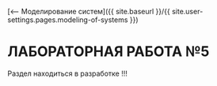 [⟵ Моделирование систем]({{ site.baseurl }}/{{ site.user-settings.pages.modeling-of-systems }})

# ЛАБОРАТОРНАЯ РАБОТА №5

Раздел находиться в разработке !!!
